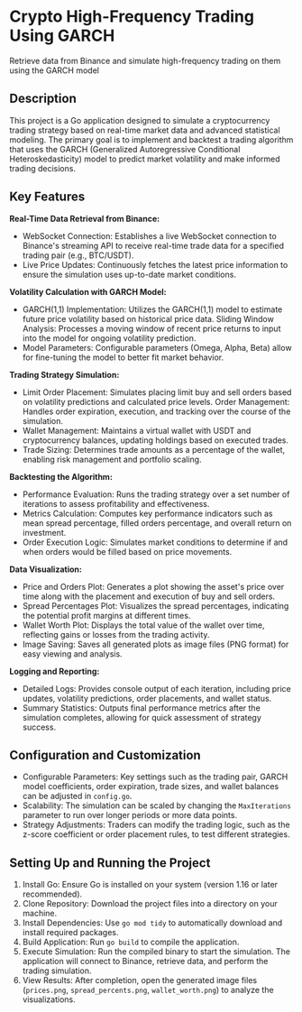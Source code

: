 # Crypto High-Frequency Trading Using GARCH
Retrieve data from Binance and simulate high-frequency trading on them using the GARCH model

## Description
This project is a Go application designed to simulate a cryptocurrency trading strategy based on real-time market data and advanced statistical modeling. The primary goal is to implement and backtest a trading algorithm that uses the GARCH (Generalized Autoregressive Conditional Heteroskedasticity) model to predict market volatility and make informed trading decisions.

## Key Features
**Real-Time Data Retrieval from Binance:**

- WebSocket Connection: Establishes a live WebSocket connection to Binance's streaming API to receive real-time trade data for a specified trading pair (e.g., BTC/USDT).
- Live Price Updates: Continuously fetches the latest price information to ensure the simulation uses up-to-date market conditions.

**Volatility Calculation with GARCH Model:**
- GARCH(1,1) Implementation: Utilizes the GARCH(1,1) model to estimate future price volatility based on historical price data.
Sliding Window Analysis: Processes a moving window of recent price returns to input into the model for ongoing volatility prediction.
- Model Parameters: Configurable parameters (Omega, Alpha, Beta) allow for fine-tuning the model to better fit market behavior.

**Trading Strategy Simulation:**
- Limit Order Placement: Simulates placing limit buy and sell orders based on volatility predictions and calculated price levels.
Order Management: Handles order expiration, execution, and tracking over the course of the simulation.
- Wallet Management: Maintains a virtual wallet with USDT and cryptocurrency balances, updating holdings based on executed trades.
- Trade Sizing: Determines trade amounts as a percentage of the wallet, enabling risk management and portfolio scaling.

**Backtesting the Algorithm:**
- Performance Evaluation: Runs the trading strategy over a set number of iterations to assess profitability and effectiveness.
- Metrics Calculation: Computes key performance indicators such as mean spread percentage, filled orders percentage, and overall return on investment.
- Order Execution Logic: Simulates market conditions to determine if and when orders would be filled based on price movements.

**Data Visualization:**
- Price and Orders Plot: Generates a plot showing the asset's price over time along with the placement and execution of buy and sell orders.
- Spread Percentages Plot: Visualizes the spread percentages, indicating the potential profit margins at different times.
- Wallet Worth Plot: Displays the total value of the wallet over time, reflecting gains or losses from the trading activity.
- Image Saving: Saves all generated plots as image files (PNG format) for easy viewing and analysis.

**Logging and Reporting:**
- Detailed Logs: Provides console output of each iteration, including price updates, volatility predictions, order placements, and wallet status.
- Summary Statistics: Outputs final performance metrics after the simulation completes, allowing for quick assessment of strategy success.

## Configuration and Customization
- Configurable Parameters: Key settings such as the trading pair, GARCH model coefficients, order expiration, trade sizes, and wallet balances can be adjusted in `config.go`.
- Scalability: The simulation can be scaled by changing the `MaxIterations` parameter to run over longer periods or more data points.
- Strategy Adjustments: Traders can modify the trading logic, such as the z-score coefficient or order placement rules, to test different strategies.

## Setting Up and Running the Project
1. Install Go: Ensure Go is installed on your system (version 1.16 or later recommended).
2. Clone Repository: Download the project files into a directory on your machine.
3. Install Dependencies: Use `go mod tidy` to automatically download and install required packages.
4. Build Application: Run `go build` to compile the application.
5. Execute Simulation: Run the compiled binary to start the simulation. The application will connect to Binance, retrieve data, and perform the trading simulation.
6. View Results: After completion, open the generated image files (`prices.png`, `spread_percents.png`, `wallet_worth.png`) to analyze the visualizations.
